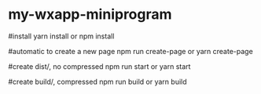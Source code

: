 # my-wxapp-miniprogram

#install
yarn install or npm install

#automatic to create a new page
npm run create-page or yarn create-page

#create dist/, no compressed
npm run start  or yarn start


#create build/, compressed
npm run build or yarn build
